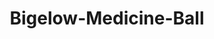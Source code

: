 ---
title: Bigelow-Medicine-Ball
name: Bigelow Medicine Ball
description: The Bigelow Medicine Ball is a soothing and comforting drink known for its blend of flavors and potential health benefits. This warm beverage typically consists of a mix of hot water, steamed lemonade, honey, and Teavana Jade Citrus Mint Tea combined with Teavana Peach Tranquility Tea. 
price: $19.99
imageUrl: ["/assets/images/snackboxes/bige/Design 1.jpg", "/assets/images/snackboxes/bige/Med Tea Box 1.jpeg", "/assets/images/snackboxes/bige/Med Tea Box w.jpeg", "/assets/images/snackboxes/bige/Tea Honey.jpg" ]
tags: -product
imageAlt: "Bigelow Tea in a curated gourmet snack box"
---
